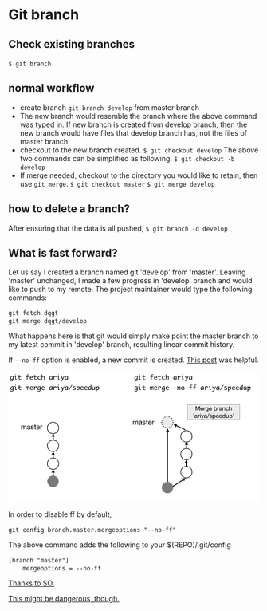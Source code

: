 # Git branch

## Check existing branches
`$ git branch`

## normal workflow
* create branch `git branch develop` from master branch
* The new branch would resemble the branch where the above command was typed in. If new branch is created from develop branch, then the new branch would have files that develop branch has, not the files of master branch.
* checkout to the new branch created.
    `$ git checkout develop`
    The above two commands can be simplified as following:
    `$ git checkout -b develop`
* If merge needed, checkout to the directory you would like to retain, then use `git merge`.
    `$ git checkout master`
    `$ git merge develop`

## how to delete a branch?
After ensuring that the data is all pushed,
`$ git branch -d develop`

## What is fast forward?
Let us say I created a branch named git 'develop' from 'master'.
Leaving 'master' unchanged, I made a few progress in 'develop' branch and would like to push to my remote.
The project maintainer would type the following commands:
```
git fetch dqgt
git merge dqgt/develop
```
What happens here is that git would simply make point the master branch to my latest commit in 'develop' branch, resulting linear commit history.

If `--no-ff` option is enabled, a new commit is created.
[This post](https://ariya.io/2013/09/fast-forward-git-merge) was helpful.


![ff](./resources/fastforward.png)

In order to disable ff by default,
```
git config branch.master.mergeoptions "--no-ff"
```
The above command adds the following to your $(REPO)/.git/config
```
[branch "master"]
    mergeoptions = --no-ff
```
[Thanks to SO.](http://stackoverflow.com/questions/2500296/can-i-make-fast-forwarding-be-off-by-default-in-git)

[This might be dangerous, though.](https://sandofsky.com/blog/git-workflow.html)







